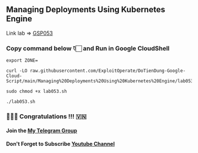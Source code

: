 ## Managing Deployments Using Kubernetes Engine
 Link lab => [GSP053](https://www.cloudskillsboost.google/course_templates/783/labs/408508)


### Copy command below 👇🏻 and Run in Google CloudShell
```
export ZONE=
```
```
curl -LO raw.githubusercontent.com/ExploitOperate/DoTienDung-Google-Cloud-Script/main/Managing%20Deployments%20Using%20Kubernetes%20Engine/lab053.sh

sudo chmod +x lab053.sh

./lab053.sh
```

### 💪🇻🇳 Congratulations !!! 🇻🇳


#### Join the [My Telegram Group](https://t.me/CCNP300_410) 
#### Don't Forget to Subscribe [Youtube Channel](https://www.youtube.com/c/ExploitOperate?sub_confirmation=1)

